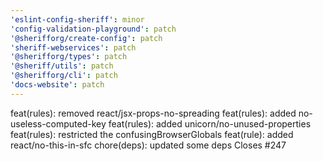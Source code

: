 ```yaml
---
'eslint-config-sheriff': minor
'config-validation-playground': patch
'@sherifforg/create-config': patch
'sheriff-webservices': patch
'@sherifforg/types': patch
'@sheriff/utils': patch
'@sherifforg/cli': patch
'docs-website': patch
---
```


feat(rules): removed react/jsx-props-no-spreading
feat(rules): added no-useless-computed-key
feat(rules): added unicorn/no-unused-properties
feat(rules): restricted the confusingBrowserGlobals
feat(rule): added react/no-this-in-sfc
chore(deps): updated some deps
Closes #247
